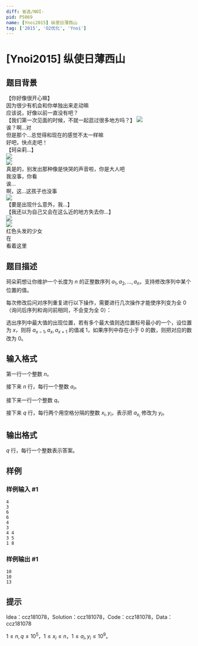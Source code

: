 ```yaml
---
diff: 省选/NOI-
pid: P5069
name: [Ynoi2015] 纵使日薄西山
tag: ['2015', 'O2优化', 'Ynoi']
---
```

# [Ynoi2015] 纵使日薄西山
## 题目背景

【你好像很开心嘛】  
因为很少有机会和你单独出来走动嘛  
应该说，好像以前一直没有吧？   
【我们第一次见面的时候，不就一起逛过很多地方吗？】 
![](https://cdn.luogu.com.cn/upload/pic/45549.png)  
诶？啊...对  
但是那个...总觉得和现在的感觉不太一样嘛  
好吧，快点走吧！   
【珂朵莉...】   
![](https://cdn.luogu.com.cn/upload/pic/45550.png)  
![](https://cdn.luogu.com.cn/upload/pic/45551.png)  
真是的，别发出那种像是快哭的声音啦，你是大人吧  
我没事，你看  
诶...  
啊，这...这孩子也没事  
![](https://cdn.luogu.com.cn/upload/pic/45552.png)  
【要是出现什么意外，我...】  
【我还以为自己又会在这么近的地方失去你...】   
![](https://cdn.luogu.com.cn/upload/pic/45553.png)  
![](https://cdn.luogu.com.cn/upload/pic/45554.png)  
红色头发的少女  
在  
看着这里  
## 题目描述

珂朵莉想让你维护一个长度为 $n$ 的正整数序列 $a_1,a_2,\ldots,a_n$，支持修改序列中某个位置的值。

每次修改后问对序列重复进行以下操作，需要进行几次操作才能使序列变为全 $0$（询问后序列和询问前相同，不会变为全 $0$）：

选出序列中最大值的出现位置，若有多个最大值则选位置标号最小的一个，设位置为 $x$，则将 $a_{x-1},a_x,a_{x+1}$ 的值减 $1$，如果序列中存在小于 $0$ 的数，则把对应的数改为 $0$。
## 输入格式

第一行一个整数 $n$。

接下来 $n$ 行，每行一个整数 $a_i$。

接下来一行一个整数 $q$。

接下来 $q$ 行，每行两个用空格分隔的整数 $x_i,y_i$，表示把 $a_{x_i}$ 修改为 $y_i$。  

## 输出格式

$q$ 行，每行一个整数表示答案。
## 样例

### 样例输入 #1
```
4
3
6
6
4
3
4 4
3 5
1 8
```
### 样例输出 #1
```
10
10
13
```
## 提示

Idea：ccz181078，Solution：ccz181078，Code：ccz181078，Data：ccz181078

$1\leq n,q\leq 10^5$，$1\leq x_i\leq n$，$1\leq a_i,y_i\leq 10^9$。
